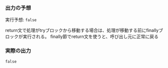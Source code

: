 ### 出力の予想

実行予想: `false`

return文で処理がtryブロックから移動する場合は、処理が移動する前にfinallyブロックが実行される。
finally節でreturn文を使うと、呼び出し元に正常に戻る

### 実際の出力

`false`
